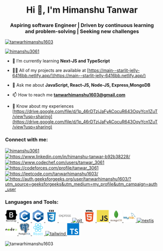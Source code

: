 <h1 align="center">Hi 👋, I'm Himanshu Tanwar</h1>
<h3 align="center">Aspiring software Engineer | Driven by continuous learning and problem-solving | Seeking new challenges</h3>

<p align="left"> <a href="https://github.com/ryo-ma/github-profile-trophy"><img src="https://github-profile-trophy.vercel.app/?username=tanwarhimanshu1603" alt="tanwarhimanshu1603" /></a> </p>

<p align="left"> <a href="https://twitter.com/himanshu3061" target="blank"><img src="https://img.shields.io/twitter/follow/himanshu3061?logo=twitter&style=for-the-badge" alt="himanshu3061" /></a> </p>

- 🌱 I’m currently learning **Next-JS and TypeScript**

- 👨‍💻 All of my projects are available at [https://main--starlit-jelly-6416bb.netlify.app/](https://main--starlit-jelly-6416bb.netlify.app/)

- 💬 Ask me about **JavaScript, React-JS, Node-JS, Express,MongoDB**

- 📫 How to reach me **tanwarhimanshu1603@gmail.com**

- 📄 Know about my experiences [https://drive.google.com/file/d/1p_46rDTzjJaFyACocuR643OqyYcn1ZuT/view?usp=sharing](https://drive.google.com/file/d/1p_46rDTzjJaFyACocuR643OqyYcn1ZuT/view?usp=sharing)

<h3 align="left">Connect with me:</h3>
<p align="left">
<a href="https://twitter.com/himanshu3061" target="blank"><img align="center" src="https://raw.githubusercontent.com/rahuldkjain/github-profile-readme-generator/master/src/images/icons/Social/twitter.svg" alt="himanshu3061" height="30" width="40" /></a>
<a href="https://linkedin.com/in/https://www.linkedin.com/in/himanshu-tanwar-b92b38228/" target="blank"><img align="center" src="https://raw.githubusercontent.com/rahuldkjain/github-profile-readme-generator/master/src/images/icons/Social/linked-in-alt.svg" alt="https://www.linkedin.com/in/himanshu-tanwar-b92b38228/" height="30" width="40" /></a>
<a href="https://www.codechef.com/users/https://www.codechef.com/users/tanwar_3061" target="blank"><img align="center" src="https://cdn.jsdelivr.net/npm/simple-icons@3.1.0/icons/codechef.svg" alt="https://www.codechef.com/users/tanwar_3061" height="30" width="40" /></a>
<a href="https://codeforces.com/profile/https://codeforces.com/profile/tanwar_3061" target="blank"><img align="center" src="https://raw.githubusercontent.com/rahuldkjain/github-profile-readme-generator/master/src/images/icons/Social/codeforces.svg" alt="https://codeforces.com/profile/tanwar_3061" height="30" width="40" /></a>
<a href="https://www.leetcode.com/https://leetcode.com/tanwarhimanshu1603/" target="blank"><img align="center" src="https://raw.githubusercontent.com/rahuldkjain/github-profile-readme-generator/master/src/images/icons/Social/leet-code.svg" alt="https://leetcode.com/tanwarhimanshu1603/" height="30" width="40" /></a>
<a href="https://auth.geeksforgeeks.org/user/https://auth.geeksforgeeks.org/user/tanwarhimanshu1603/?utm_source=geeksforgeeks&utm_medium=my_profile&utm_campaign=auth_user" target="blank"><img align="center" src="https://raw.githubusercontent.com/rahuldkjain/github-profile-readme-generator/master/src/images/icons/Social/geeks-for-geeks.svg" alt="https://auth.geeksforgeeks.org/user/tanwarhimanshu1603/?utm_source=geeksforgeeks&utm_medium=my_profile&utm_campaign=auth_user" height="30" width="40" /></a>
</p>

<h3 align="left">Languages and Tools:</h3>
<p align="left"> <a href="https://getbootstrap.com" target="_blank" rel="noreferrer"> <img src="https://raw.githubusercontent.com/devicons/devicon/master/icons/bootstrap/bootstrap-plain-wordmark.svg" alt="bootstrap" width="40" height="40"/> </a> <a href="https://www.cprogramming.com/" target="_blank" rel="noreferrer"> <img src="https://raw.githubusercontent.com/devicons/devicon/master/icons/c/c-original.svg" alt="c" width="40" height="40"/> </a> <a href="https://www.w3schools.com/cpp/" target="_blank" rel="noreferrer"> <img src="https://raw.githubusercontent.com/devicons/devicon/master/icons/cplusplus/cplusplus-original.svg" alt="cplusplus" width="40" height="40"/> </a> <a href="https://www.w3schools.com/css/" target="_blank" rel="noreferrer"> <img src="https://raw.githubusercontent.com/devicons/devicon/master/icons/css3/css3-original-wordmark.svg" alt="css3" width="40" height="40"/> </a> <a href="https://expressjs.com" target="_blank" rel="noreferrer"> <img src="https://raw.githubusercontent.com/devicons/devicon/master/icons/express/express-original-wordmark.svg" alt="express" width="40" height="40"/> </a> <a href="https://git-scm.com/" target="_blank" rel="noreferrer"> <img src="https://www.vectorlogo.zone/logos/git-scm/git-scm-icon.svg" alt="git" width="40" height="40"/> </a> <a href="https://www.w3.org/html/" target="_blank" rel="noreferrer"> <img src="https://raw.githubusercontent.com/devicons/devicon/master/icons/html5/html5-original-wordmark.svg" alt="html5" width="40" height="40"/> </a> <a href="https://developer.mozilla.org/en-US/docs/Web/JavaScript" target="_blank" rel="noreferrer"> <img src="https://raw.githubusercontent.com/devicons/devicon/master/icons/javascript/javascript-original.svg" alt="javascript" width="40" height="40"/> </a> <a href="https://www.mongodb.com/" target="_blank" rel="noreferrer"> <img src="https://raw.githubusercontent.com/devicons/devicon/master/icons/mongodb/mongodb-original-wordmark.svg" alt="mongodb" width="40" height="40"/> </a> <a href="https://www.mysql.com/" target="_blank" rel="noreferrer"> <img src="https://raw.githubusercontent.com/devicons/devicon/master/icons/mysql/mysql-original-wordmark.svg" alt="mysql" width="40" height="40"/> </a> <a href="https://nextjs.org/" target="_blank" rel="noreferrer"> <img src="https://cdn.worldvectorlogo.com/logos/nextjs-2.svg" alt="nextjs" width="40" height="40"/> </a> <a href="https://nodejs.org" target="_blank" rel="noreferrer"> <img src="https://raw.githubusercontent.com/devicons/devicon/master/icons/nodejs/nodejs-original-wordmark.svg" alt="nodejs" width="40" height="40"/> </a> <a href="https://www.postgresql.org" target="_blank" rel="noreferrer"> <img src="https://raw.githubusercontent.com/devicons/devicon/master/icons/postgresql/postgresql-original-wordmark.svg" alt="postgresql" width="40" height="40"/> </a> <a href="https://reactjs.org/" target="_blank" rel="noreferrer"> <img src="https://raw.githubusercontent.com/devicons/devicon/master/icons/react/react-original-wordmark.svg" alt="react" width="40" height="40"/> </a> <a href="https://tailwindcss.com/" target="_blank" rel="noreferrer"> <img src="https://www.vectorlogo.zone/logos/tailwindcss/tailwindcss-icon.svg" alt="tailwind" width="40" height="40"/> </a> <a href="https://www.typescriptlang.org/" target="_blank" rel="noreferrer"> <img src="https://raw.githubusercontent.com/devicons/devicon/master/icons/typescript/typescript-original.svg" alt="typescript" width="40" height="40"/> </a> </p>

<p><img align="center" src="https://github-readme-stats.vercel.app/api/top-langs?username=tanwarhimanshu1603&show_icons=true&locale=en&layout=compact" alt="tanwarhimanshu1603" /></p>
